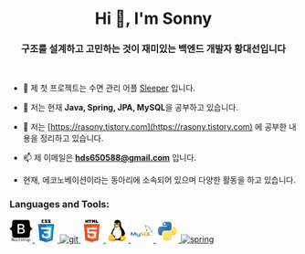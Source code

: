 <h1 align="center">Hi 👋, I'm Sonny</h1>
<h3 align="center">구조를 설계하고 고민하는 것이 재미있는 백엔드 개발자 황대선입니다</h3>

<br>

- 🔭 제 첫 프로젝트는 수면 관리 어플 [Sleeper](https://github.com/JNU-econovation/sleeper) 입니다.

- 🌱 저는 현재  **Java, Spring, JPA, MySQL**을 공부하고 있습니다.


- 📝 저는 [https://rasony.tistory.com](https://rasony.tistory.com) 에 공부한 내용을 정리하고 있습니다.

- 📫 제 이메일은 **hds650588@gmail.com** 입니다.

- 현재, 에코노베이션이라는 동아리에 소속되어 있으며 다양한 활동을 하고 있습니다.

<p align="left">
</p>

<h3 align="left">Languages and Tools:</h3>
<p align="left"> <a href="https://getbootstrap.com" target="_blank" rel="noreferrer"> <img src="https://raw.githubusercontent.com/devicons/devicon/master/icons/bootstrap/bootstrap-plain-wordmark.svg" alt="bootstrap" width="40" height="40"/> </a> <a href="https://www.w3schools.com/css/" target="_blank" rel="noreferrer"> <img src="https://raw.githubusercontent.com/devicons/devicon/master/icons/css3/css3-original-wordmark.svg" alt="css3" width="40" height="40"/> </a> <a href="https://git-scm.com/" target="_blank" rel="noreferrer"> <img src="https://www.vectorlogo.zone/logos/git-scm/git-scm-icon.svg" alt="git" width="40" height="40"/> </a> <a href="https://www.w3.org/html/" target="_blank" rel="noreferrer"> <img src="https://raw.githubusercontent.com/devicons/devicon/master/icons/html5/html5-original-wordmark.svg" alt="html5" width="40" height="40"/> </a> <a href="https://www.java.com" target="_blank" rel="noreferrer"> </a> <a href="https://www.linux.org/" target="_blank" rel="noreferrer"> <img src="https://raw.githubusercontent.com/devicons/devicon/master/icons/linux/linux-original.svg" alt="linux" width="40" height="40"/> </a> <a href="https://www.mysql.com/" target="_blank" rel="noreferrer"> <img src="https://raw.githubusercontent.com/devicons/devicon/master/icons/mysql/mysql-original-wordmark.svg" alt="mysql" width="40" height="40"/> </a> <a href="https://www.python.org" target="_blank" rel="noreferrer"> <img src="https://raw.githubusercontent.com/devicons/devicon/master/icons/python/python-original.svg" alt="python" width="40" height="40"/> </a> <a href="https://spring.io/" target="_blank" rel="noreferrer"> <img src="https://www.vectorlogo.zone/logos/springio/springio-icon.svg" alt="spring" width="40" height="40"/> </a> </p>
